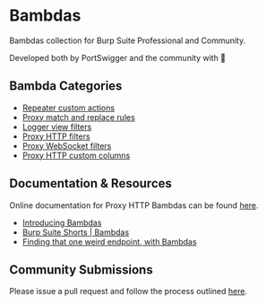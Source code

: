 # Bambdas
Bambdas collection for Burp Suite Professional and Community.

Developed both by PortSwigger and the community with 🧡

## Bambda Categories
- [Repeater custom actions](https://github.com/PortSwigger/bambdas/tree/main/CustomAction)
- [Proxy match and replace rules](https://github.com/PortSwigger/bambdas/tree/main/MatchAndReplace)
- [Logger view filters](https://github.com/PortSwigger/bambdas/tree/main/Filter/Logger/View)
- [Proxy HTTP filters](https://github.com/PortSwigger/bambdas/tree/main/Filter/Proxy/HTTP)
- [Proxy WebSocket filters](https://github.com/PortSwigger/bambdas/tree/main/Filter/Proxy/WS)
- [Proxy HTTP custom columns](https://github.com/PortSwigger/bambdas/tree/main/CustomColumn/Proxy/HTTP)

## Documentation & Resources
Online documentation for Proxy HTTP Bambdas can be found [here](https://portswigger.net/burp/documentation/desktop/tools/proxy/http-history/bambdas).

- [Introducing Bambdas](https://portswigger.net/blog/introducing-bambdas)
- [Burp Suite Shorts | Bambdas](https://www.youtube.com/watch?v=neQpukwW43g)
- [Finding that one weird endpoint, with Bambdas](https://portswigger.net/research/finding-that-one-weird-endpoint-with-bambdas)

## Community Submissions
Please issue a pull request and follow the process outlined [here](https://github.com/PortSwigger/Bambdas/blob/main/CONTRIBUTING.md).
